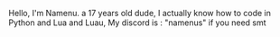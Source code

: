 Hello, I'm Namenu. 
a 17 years old dude,
I actually know how to code in Python and Lua and Luau,
My discord is : "namenus" if you need smt

